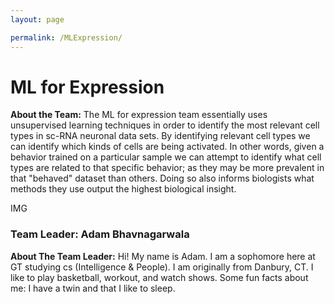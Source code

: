 ```yaml
---
layout: page

permalink: /MLExpression/
---
```

<h1>ML for Expression</h1>

<p><strong>About the Team:</strong> The ML for expression team essentially uses unsupervised learning techniques in order to identify the most relevant cell types in sc-RNA neuronal data sets. By identifying relevant cell types we can identify which kinds of cells are being activated. In other words, given a behavior trained on a particular sample we can attempt to identify what cell types are related to that specific behavior; as they may be more prevalent in that "behaved" dataset than others. Doing so also informs biologists what methods they use output the highest biological insight.  </p>
<p>IMG</p>
<h3>Team Leader: Adam Bhavnagarwala</h3>
<p><strong>About The Team Leader:</strong> Hi! My name is Adam. I am a sophomore here at GT studying cs (Intelligence & People). I am originally from Danbury, CT. I like to play basketball, workout, and watch shows. Some fun facts about me: I have a twin and that I like to sleep.</p>
